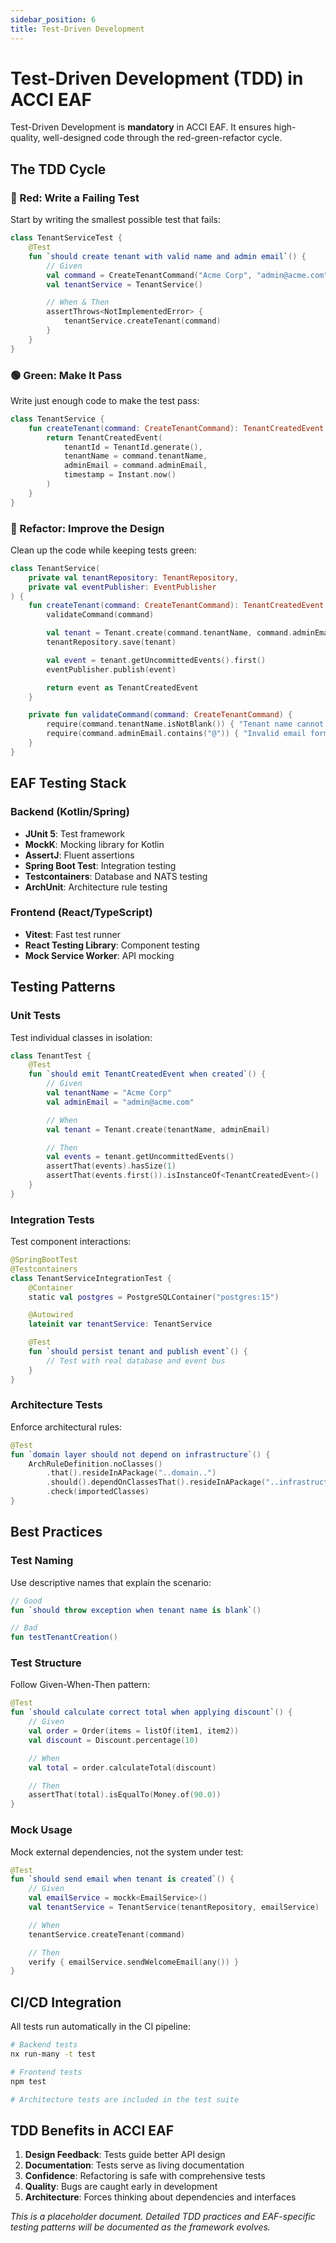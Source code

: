 ```yaml
---
sidebar_position: 6
title: Test-Driven Development
---
```


# Test-Driven Development (TDD) in ACCI EAF

Test-Driven Development is **mandatory** in ACCI EAF. It ensures high-quality, well-designed code
through the red-green-refactor cycle.

## The TDD Cycle

### 🔴 Red: Write a Failing Test

Start by writing the smallest possible test that fails:

```kotlin
class TenantServiceTest {
    @Test
    fun `should create tenant with valid name and admin email`() {
        // Given
        val command = CreateTenantCommand("Acme Corp", "admin@acme.com")
        val tenantService = TenantService()

        // When & Then
        assertThrows<NotImplementedError> {
            tenantService.createTenant(command)
        }
    }
}
```

### 🟢 Green: Make It Pass

Write just enough code to make the test pass:

```kotlin
class TenantService {
    fun createTenant(command: CreateTenantCommand): TenantCreatedEvent {
        return TenantCreatedEvent(
            tenantId = TenantId.generate(),
            tenantName = command.tenantName,
            adminEmail = command.adminEmail,
            timestamp = Instant.now()
        )
    }
}
```

### 🔵 Refactor: Improve the Design

Clean up the code while keeping tests green:

```kotlin
class TenantService(
    private val tenantRepository: TenantRepository,
    private val eventPublisher: EventPublisher
) {
    fun createTenant(command: CreateTenantCommand): TenantCreatedEvent {
        validateCommand(command)

        val tenant = Tenant.create(command.tenantName, command.adminEmail)
        tenantRepository.save(tenant)

        val event = tenant.getUncommittedEvents().first()
        eventPublisher.publish(event)

        return event as TenantCreatedEvent
    }

    private fun validateCommand(command: CreateTenantCommand) {
        require(command.tenantName.isNotBlank()) { "Tenant name cannot be blank" }
        require(command.adminEmail.contains("@")) { "Invalid email format" }
    }
}
```

## EAF Testing Stack

### Backend (Kotlin/Spring)

- **JUnit 5**: Test framework
- **MockK**: Mocking library for Kotlin
- **AssertJ**: Fluent assertions
- **Spring Boot Test**: Integration testing
- **Testcontainers**: Database and NATS testing
- **ArchUnit**: Architecture rule testing

### Frontend (React/TypeScript)

- **Vitest**: Fast test runner
- **React Testing Library**: Component testing
- **Mock Service Worker**: API mocking

## Testing Patterns

### Unit Tests

Test individual classes in isolation:

```kotlin
class TenantTest {
    @Test
    fun `should emit TenantCreatedEvent when created`() {
        // Given
        val tenantName = "Acme Corp"
        val adminEmail = "admin@acme.com"

        // When
        val tenant = Tenant.create(tenantName, adminEmail)

        // Then
        val events = tenant.getUncommittedEvents()
        assertThat(events).hasSize(1)
        assertThat(events.first()).isInstanceOf<TenantCreatedEvent>()
    }
}
```

### Integration Tests

Test component interactions:

```kotlin
@SpringBootTest
@Testcontainers
class TenantServiceIntegrationTest {
    @Container
    static val postgres = PostgreSQLContainer("postgres:15")

    @Autowired
    lateinit var tenantService: TenantService

    @Test
    fun `should persist tenant and publish event`() {
        // Test with real database and event bus
    }
}
```

### Architecture Tests

Enforce architectural rules:

```kotlin
@Test
fun `domain layer should not depend on infrastructure`() {
    ArchRuleDefinition.noClasses()
        .that().resideInAPackage("..domain..")
        .should().dependOnClassesThat().resideInAPackage("..infrastructure..")
        .check(importedClasses)
}
```

## Best Practices

### Test Naming

Use descriptive names that explain the scenario:

```kotlin
// Good
fun `should throw exception when tenant name is blank`()

// Bad
fun testTenantCreation()
```

### Test Structure

Follow Given-When-Then pattern:

```kotlin
@Test
fun `should calculate correct total when applying discount`() {
    // Given
    val order = Order(items = listOf(item1, item2))
    val discount = Discount.percentage(10)

    // When
    val total = order.calculateTotal(discount)

    // Then
    assertThat(total).isEqualTo(Money.of(90.0))
}
```

### Mock Usage

Mock external dependencies, not the system under test:

```kotlin
@Test
fun `should send email when tenant is created`() {
    // Given
    val emailService = mockk<EmailService>()
    val tenantService = TenantService(tenantRepository, emailService)

    // When
    tenantService.createTenant(command)

    // Then
    verify { emailService.sendWelcomeEmail(any()) }
}
```

## CI/CD Integration

All tests run automatically in the CI pipeline:

```bash
# Backend tests
nx run-many -t test

# Frontend tests
npm test

# Architecture tests are included in the test suite
```

## TDD Benefits in ACCI EAF

1. **Design Feedback**: Tests guide better API design
2. **Documentation**: Tests serve as living documentation
3. **Confidence**: Refactoring is safe with comprehensive tests
4. **Quality**: Bugs are caught early in development
5. **Architecture**: Forces thinking about dependencies and interfaces

_This is a placeholder document. Detailed TDD practices and EAF-specific testing patterns will be
documented as the framework evolves._
